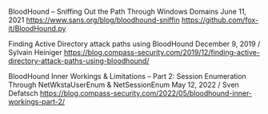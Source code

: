BloodHound – Sniffing Out the Path Through Windows Domains
June 11, 2021
https://www.sans.org/blog/bloodhound-sniffin 
https://github.com/fox-it/BloodHound.py


Finding Active Directory attack paths using BloodHound
December 9, 2019 / Sylvain Heiniger
https://blog.compass-security.com/2019/12/finding-active-directory-attack-paths-using-bloodhound/

BloodHound Inner Workings & Limitations – Part 2: Session Enumeration Through NetWkstaUserEnum & NetSessionEnum
May 12, 2022 / Sven Defatsch
https://blog.compass-security.com/2022/05/bloodhound-inner-workings-part-2/
